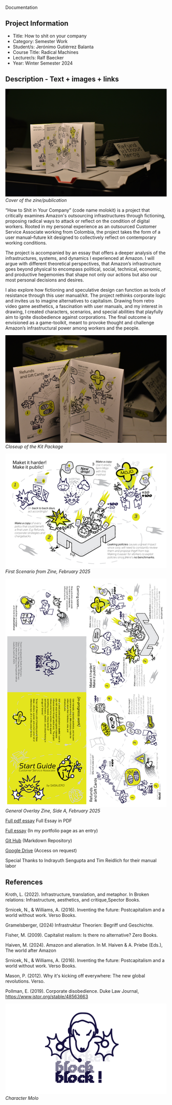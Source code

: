 Documentation 

## Project Information    

- Title: How to shit on your company
- Category: Semester Work   
- Student/s: Jerónimo Gutiérrez Balanta  
- Course Title: Radical Machines  
- Lecturer/s: Ralf Baecker   
- Year: Winter Semester 2024

## Description - Text + images + links  

![Fig 1. Cover of the zine/publication, February 2025.](jgb_molokit_hst_1.JPG)  
*Cover of the zine/publication*

“How to Shit in Your Company” (code name molokit) is a project that critically examines Amazon's outsourcing infrastructures through fictioning, proposing radical ways to attack or reflect on the condition of digital workers. Rooted in my personal experience as an outsourced Customer Service Associate working from Colombia, the project takes the form of a user manual–future kit designed to collectively reflect on contemporary working conditions.

The project is accompanied by an essay that offers a deeper analysis of the infrastructures, systems, and dynamics I experienced at Amazon. I will argue with different theoretical perspectives, that Amazon’s infrastructure goes beyond physical to encompass political, social, technical, economic, and productive hegemonies that shape not only our actions but also our most personal decisions and desires.

I also explore how fictioning and speculative design can function as tools of resistance through this user manual/kit. The project rethinks corporate logic and invites us to imagine alternatives to capitalism. Drawing from retro video game aesthetics, a fascination with user manuals, and my interest in drawing, I created characters, scenarios, and special abilities that playfully aim to ignite disobedience against corporations. The final outcome is envisioned as a game-toolkit, meant to provoke thought and challenge Amazon’s infrastructural power among workers and the people.    



![Fig 4. Closeup of the Kit Package](jgb_molokit_hst_3.JPG)
*Closeup of the Kit Package*

![Fig 2. First Scenario from Zine, February 2025.](jgp_molokit_comic_2.jpg)  
*First Scenario from Zine, February 2025*
  
![Fig 3. General Overlay Zine, Side A, February 2025..](jgb_molokit_print_zine-01.jpg)
*General Overlay Zine, Side A, February 2025*
  


[Full pdf essay](jgb_molokit_essay.pdf)
Full Essay in PDF


[Full essay](https://sites.google.com/view/jeronimo-gutierrezbalanta/projects/outsourcing-infrastructures?authuser=0) (In my portfolio page as an entry) 

[Git Hub](https://github.com/sabajero/How-to-shit-on-your-Company) (Markdown Repository)

[Google Drive](https://drive.google.com/drive/folders/1vbRG0gsNpRj_I-hHsAeHaMMErPGxC_Ss?usp=drive_link) (Access on request)


Special Thanks to Indrayuth Sengupta and Tim Reidlich for their manual labor

## References 

Kroth, L. (2022). Infrastructure, translation, and metaphor. In Broken relations: Infrastructure, aesthetics, and critique,Spector Books.​

Srnicek, N., & Williams, A. (2016). Inventing the future: Postcapitalism and a world without work. Verso Books.​

Gramelsberger, (2024) Infrastruktur Theorien: Begriff und Geschichte. 

Fisher, M. (2009). Capitalist realism: Is there no alternative? Zero Books.​

Haiven, M. (2024). Amazon and alienation. In M. Haiven & A. Priebe (Eds.), The world after Amazon
 
Srnicek, N., & Williams, A. (2016). Inventing the future: Postcapitalism and a world without work. Verso Books.​

Mason, P. (2012). Why it's kicking off everywhere: The new global revolutions. Verso.​

Pollman, E. (2019). Corporate disobedience. Duke Law Journal, https://www.jstor.org/stable/48563663


![Fig.6 Doggy Character](jgb_molokit_character_molo.png)  
*Character Molo*

